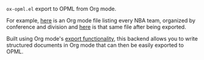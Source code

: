 `ox-opml.el` export to OPML from Org mode.

For example, <a
href="http://files.davising.com/2014/03/01/nba.org">here</a> is an Org
mode file listing every NBA team, organized by conference and division
and <a href="http://files.davising.com/2014/03/01/nba.opml">here</a>
is that same file after being exported.

Built using Org mode's [export
functionality](http://orgmode.org/org.html#Exporting), this backend
allows you to write structured documents in Org mode that can then be
easily exported to OPML.
